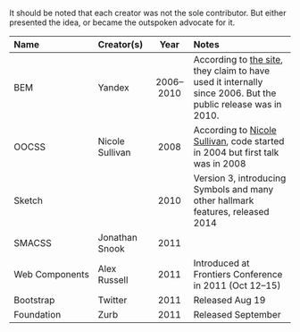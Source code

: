 It should be noted that each creator was not the sole contributor. But either
presented the idea, or became the outspoken advocate for it.

| Name           | Creator(s)      |   Year    | Notes                                                                                                               |
| :------------- | :-------------- | :-------: | :------------------------------------------------------------------------------------------------------------------ |
| BEM            | Yandex          | 2006–2010 | According to [the site][bem], they claim to have used it internally since 2006. But the public release was in 2010. |
| OOCSS          | Nicole Sullivan |   2008    | ️According to [Nicole Sullivan][nc], code started in 2004 but first talk was in 2008                                |
| Sketch         |                 |   2010    | Version 3, introducing Symbols and many other hallmark features, released 2014                                      |
| SMACSS         | Jonathan Snook  |   2011    |                                                                                                                     |
| Web Components | Alex Russell    |   2011    | Introduced at Frontiers Conference in 2011 (Oct 12–15)                                                              |
| Bootstrap      | Twitter         |   2011    | Released Aug 19                                                                                                     |
| Foundation     | Zurb            |   2011    | Released September                                                                                                  |

[bem]: https://en.bem.info/methodology/history/
[nc]: https://twitter.com/stubbornella/status/1110764425244344320
